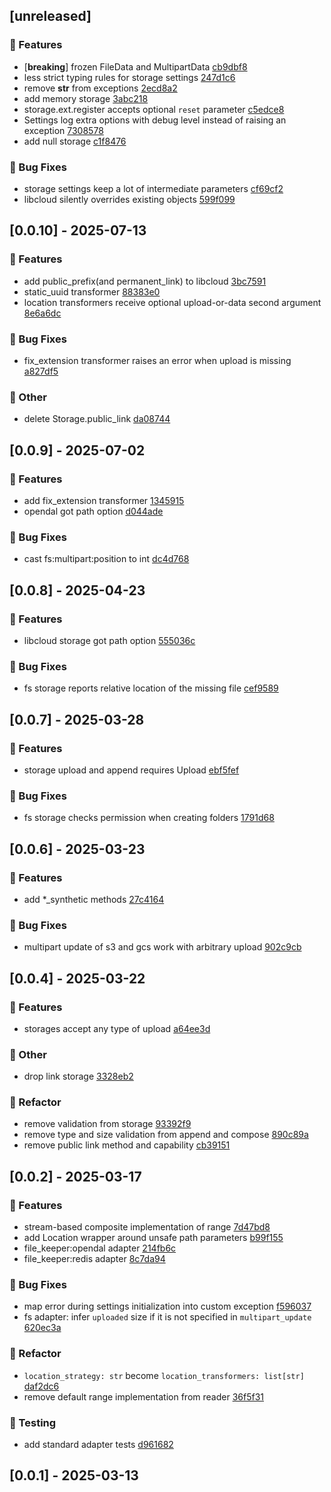 ## [unreleased]

### 🚀 Features

- [**breaking**] frozen FileData and MultipartData [cb9dbf8](https://DataShades/file-keeper/commit/cb9dbf8ddf7516d461d0a295f69d41090b706195)
- less strict typing rules for storage settings [247d1c6](https://DataShades/file-keeper/commit/247d1c6291ab1bc52324f13bdbf642b8c9c53c1b)
- remove __str__ from exceptions [2ecd8a2](https://DataShades/file-keeper/commit/2ecd8a2b8ca2cf90c8e7d1c9fc2e70f6dd39f216)
- add memory storage [3abc218](https://DataShades/file-keeper/commit/3abc2181493c50061ce05c185af29ebe65863d02)
- storage.ext.register accepts optional `reset` parameter [c5edce8](https://DataShades/file-keeper/commit/c5edce8c397bc326c6448f0cb382900995757c4f)
- Settings log extra options with debug level instead of raising an exception [7308578](https://DataShades/file-keeper/commit/7308578d8f4281e427b439ba8cb9540c3ce61d30)
- add null storage [c1f8476](https://DataShades/file-keeper/commit/c1f8476e701bfc9b7a3ced532d8c4edffefdeae0)

### 🐛 Bug Fixes

- storage settings keep a lot of intermediate parameters [cf69cf2](https://DataShades/file-keeper/commit/cf69cf26f4d7ad9e2b16204c6a9803ec6c0a2edb)
- libcloud silently overrides existing objects [599f099](https://DataShades/file-keeper/commit/599f09992ed14e926878b9997abd2bca2155326a)
## [0.0.10] - 2025-07-13

### 🚀 Features

- add public_prefix(and permanent_link) to libcloud [3bc7591](https://DataShades/file-keeper/commit/3bc759105f2d332b329af8b45e04fe2360d5928e)
- static_uuid transformer [88383e0](https://DataShades/file-keeper/commit/88383e05c993b156d6a6253e43ef8902e13b3d9f)
- location transformers receive optional upload-or-data second argument [8e6a6dc](https://DataShades/file-keeper/commit/8e6a6dc41d50fbcd6e2be8d984673f667333f1c2)

### 🐛 Bug Fixes

- fix_extension transformer raises an error when upload is missing [a827df5](https://DataShades/file-keeper/commit/a827df57168dab6e6d05e82bf9e6d680e25faed3)

### 💼 Other

- delete Storage.public_link [da08744](https://DataShades/file-keeper/commit/da08744021d56ea090cc522b82be70a4d5334771)
## [0.0.9] - 2025-07-02

### 🚀 Features

- add fix_extension transformer [1345915](https://DataShades/file-keeper/commit/13459159fa22a50688d4d224942b383f54c5345e)
- opendal got path option [d044ade](https://DataShades/file-keeper/commit/d044ade99fa8139f2ff661bfbd03bf599363ad19)

### 🐛 Bug Fixes

- cast fs:multipart:position to int [dc4d768](https://DataShades/file-keeper/commit/dc4d7686d00f1bae401e5c018e98c49a2ea5f40a)
## [0.0.8] - 2025-04-23

### 🚀 Features

- libcloud storage got path option [555036c](https://DataShades/file-keeper/commit/555036c428a30defe95392407a182f0729919970)

### 🐛 Bug Fixes

- fs storage reports relative location of the missing file [cef9589](https://DataShades/file-keeper/commit/cef9589b667679cd222c56a07931e5f1622ac79c)
## [0.0.7] - 2025-03-28

### 🚀 Features

- storage upload and append requires Upload [ebf5fef](https://DataShades/file-keeper/commit/ebf5fef0294cecc6da880994255696229d96a2ac)

### 🐛 Bug Fixes

- fs storage checks permission when creating folders [1791d68](https://DataShades/file-keeper/commit/1791d68a3d1dd4eaaec4d7a5edc4b7af2fc3ac46)
## [0.0.6] - 2025-03-23

### 🚀 Features

- add *_synthetic methods [27c4164](https://DataShades/file-keeper/commit/27c4164ea128feb9ca5a7e6e8ef83c80f99f70a6)

### 🐛 Bug Fixes

- multipart update of s3 and gcs work with arbitrary upload [902c9cb](https://DataShades/file-keeper/commit/902c9cbd48fcd25ade62f12bd926bfc7ece32998)
## [0.0.4] - 2025-03-22

### 🚀 Features

- storages accept any type of upload [a64ee3d](https://DataShades/file-keeper/commit/a64ee3da989930201964f22b4f32c62641da9294)

### 💼 Other

- drop link storage [3328eb2](https://DataShades/file-keeper/commit/3328eb20a581efc58eef6eb232ada1f9c13753af)

### 🚜 Refactor

- remove validation from storage [93392f9](https://DataShades/file-keeper/commit/93392f9d8473a913623b8dd35cd202d35b4368ec)
- remove type and size validation from append and compose [890c89a](https://DataShades/file-keeper/commit/890c89a8109c64f2a783c6b8dcd0c59d4c94cd89)
- remove public link method and capability [cb39151](https://DataShades/file-keeper/commit/cb39151fb7e09cfdf3b9cdf0d3e2d98ba519edbe)
## [0.0.2] - 2025-03-17

### 🚀 Features

- stream-based composite implementation of range [7d47bd8](https://DataShades/file-keeper/commit/7d47bd836c106ce4f4cfa592f54edaca1020b301)
- add Location wrapper around unsafe path parameters [b99f155](https://DataShades/file-keeper/commit/b99f155f4db79fc6a177d65d5c43b57d65cfe756)
- file_keeper:opendal adapter [214fb6c](https://DataShades/file-keeper/commit/214fb6c1b587648371b622b2537ef6ff63fd5181)
- file_keeper:redis adapter [8c7da94](https://DataShades/file-keeper/commit/8c7da94042c2be5947781683cd9c02a7fca6f03f)

### 🐛 Bug Fixes

- map error during settings initialization into custom exception [f596037](https://DataShades/file-keeper/commit/f59603787c634d060a854b4bbf0b86451ffeaea5)
- fs adapter: infer `uploaded` size if it is not specified in `multipart_update` [620ec3a](https://DataShades/file-keeper/commit/620ec3a16a18fe2101b98d634cc9815ec93bf20c)

### 🚜 Refactor

- `location_strategy: str` become `location_transformers: list[str]` [daf2dc6](https://DataShades/file-keeper/commit/daf2dc6155b273815d198a7abf4cde6983f7855d)
- remove default range implementation from reader [36f5f31](https://DataShades/file-keeper/commit/36f5f31da0d6791d82d20d8ea276140c59b578d0)

### 🧪 Testing

- add standard adapter tests [d961682](https://DataShades/file-keeper/commit/d9616827673a74f18c83515e127cfa014b038511)
## [0.0.1] - 2025-03-13
